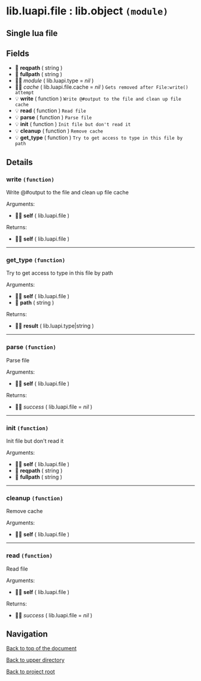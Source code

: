 # lib.luapi.file : lib.object `(module)`

## Single lua file

## Fields

- 📝 **reqpath** ( string )
- 📝 **fullpath** ( string )
- 👨‍👦 _module_ ( lib.luapi.type = *nil* )
- 👨‍👦 _cache_ ( lib.luapi.file.cache = *nil* )
	`Gets removed after File:write() attempt`
- 💡 **write** ( function )
	`Write @#output to the file and clean up file cache`
- 💡 **read** ( function )
	`Read file`
- 💡 **parse** ( function )
	`Parse file`
- 💡 **init** ( function )
	`Init file but don't read it`
- 💡 **cleanup** ( function )
	`Remove cache`
- 💡 **get_type** ( function )
	`Try to get access to type in this file by path`

## Details

### write `(function)`

Write @#output to the file and clean up file cache

Arguments:

- 👨‍👦 **self** ( lib.luapi.file )

Returns:

- 👨‍👦 **self** ( lib.luapi.file )

---

### get_type `(function)`

Try to get access to type in this file by path

Arguments:

- 👨‍👦 **self** ( lib.luapi.file )
- 📝 **path** ( string )

Returns:

- 👨‍👦 **result** ( lib.luapi.type|string )

---

### parse `(function)`

Parse file

Arguments:

- 👨‍👦 **self** ( lib.luapi.file )

Returns:

- 👨‍👦 _success_ ( lib.luapi.file = *nil* )

---

### init `(function)`

Init file but don't read it

Arguments:

- 👨‍👦 **self** ( lib.luapi.file )
- 📝 **reqpath** ( string )
- 📝 **fullpath** ( string )

---

### cleanup `(function)`

Remove cache

Arguments:

- 👨‍👦 **self** ( lib.luapi.file )

---

### read `(function)`

Read file

Arguments:

- 👨‍👦 **self** ( lib.luapi.file )

Returns:

- 👨‍👦 _success_ ( lib.luapi.file = *nil* )

## Navigation

[Back to top of the document](#libluapifile--libobject-module)

[Back to upper directory](..)

[Back to project root](/)
